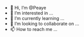 - 👋 Hi, I’m @Peaye
- 👀 I’m interested in ...
- 🌱 I’m currently learning ...
- 💞️ I’m looking to collaborate on ...
- 📫 How to reach me ...

<!---
Peaye/Peaye is a ✨ special ✨ repository because its `README.md` (this file) appears on your GitHub profile.
You can click the Preview link to take a look at your changes.
--->
